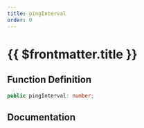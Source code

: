 ```yaml
---
title: pingInterval
order: 0
---
```


# {{ $frontmatter.title }}

## Function Definition

```ts
public pingInterval: number;
```

## Documentation

<!--@include: ./parts/pingInterval.md-->
